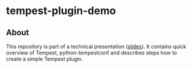 # tempest-plugin-demo

## About
This repository is part of a technical presentation ([slides](TODO)).
It contains quick overview of Tempest, python-tempestconf and describes steps
how to create a simple Tempest plugin.

## <Title>
Create a [structure](https://docs.openstack.org/tempest/latest/plugin.html#plugin-cookiecutter)
using [cookiecutter](https://github.com/openstack-dev/cookiecutter).
In this step I hit an issue where cookiecutter failed with a *JSON decoding error*.
I needed to edit 2 of the cookiecutter's source files, the full output and
diffs of the changes can be [seen here](https://github.com/kopecmartin/tempest-plugin-demo/blob/master/doc/LOGS/cookiecutter_debug.md).

A short output of cookiecutter:
```
(.venv)[master !][centos@mkopec-test tempest-plugin-demo]$ cookiecutter https://git.openstack.org/openstack-dev/cookiecutter.git
You've downloaded /home/centos/.cookiecutters/cookiecutter before. Is it okay to delete and re-download it? [yes]: no
Do you want to re-use the existing version? [yes]: yes
module_name [replace with the name of the python module]: tempest_tests
service [replace with the service it implements]: service
repo_group [openstack]:
repo_name [replace with the name for the git repo]: tempest-plugin-demo
Select bug_tracker:
1 - Launchpad
2 - Storyboard
Choose from 1, 2 [1]: 1
bug_project [replace with the name of the project on Launchpad or the ID from Storyboard]: TODO
project_short_description [OpenStack Boilerplate contains all the boilerplate you need to create an OpenStack package.]:
Initialized empty Git repository in /home/centos/tempest-plugin-demo/.git/
```
The full output can be [seen here](https://github.com/kopecmartin/tempest-plugin-demo/blob/master/doc/LOGS/cookiecutter_success.md)
